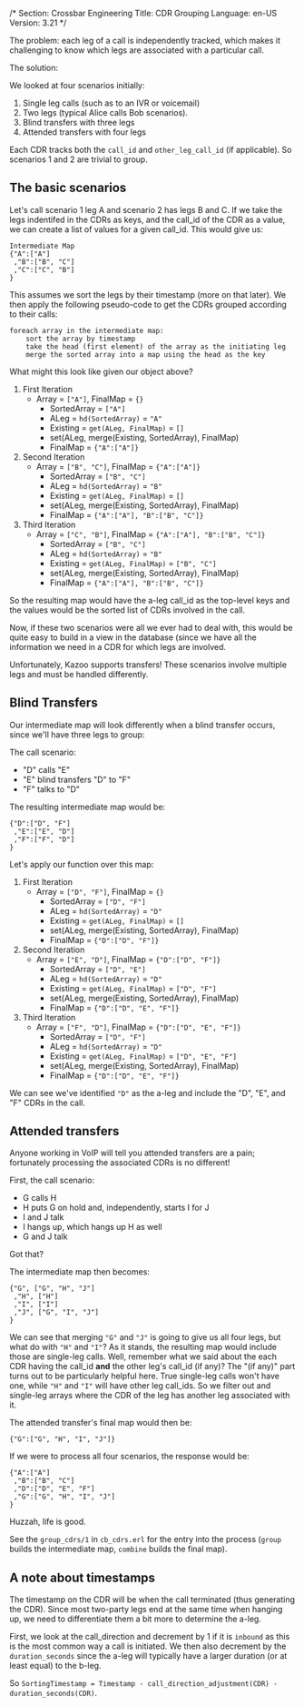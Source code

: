 /*
Section: Crossbar Engineering
Title: CDR Grouping
Language: en-US
Version: 3.21
*/

The problem: each leg of a call is independently tracked, which makes it challenging to know which legs are associated with a particular call.

The solution:

We looked at four scenarios initially:

1. Single leg calls (such as to an IVR or voicemail)
1. Two legs (typical Alice calls Bob scenarios).
1. Blind transfers with three legs
1. Attended transfers with four legs

Each CDR tracks both the `call_id` and `other_leg_call_id` (if applicable). So scenarios 1 and 2 are trivial to group.

## The basic scenarios

Let's call scenario 1 leg A and scenario 2 has legs B and C. If we take the legs indentifed in the CDRs as keys, and the call\_id of the CDR as a value, we can create a list of values for a given call\_id. This would give us:

    Intermediate Map
    {"A":["A"]
     ,"B":["B", "C"]
     ,"C":["C", "B"]
    }

This assumes we sort the legs by their timestamp (more on that later). We then apply the following pseudo-code to get the CDRs grouped according to their calls:

    foreach array in the intermediate map:
        sort the array by timestamp
        take the head (first element) of the array as the initiating leg
        merge the sorted array into a map using the head as the key


What might this look like given our object above?

1. First Iteration
    * Array = `["A"]`, FinalMap = `{}`
        * SortedArray = `["A"]`
        * ALeg = `hd(SortedArray)` = `"A"`
        * Existing = `get(ALeg, FinalMap)` = `[]`
        * set(ALeg, merge(Existing, SortedArray), FinalMap)
        * FinalMap = `{"A":["A"]}`
2. Second Iteration
    * Array = `["B", "C"]`, FinalMap = `{"A":["A"]}`
        * SortedArray = `["B", "C"]`
        * ALeg = `hd(SortedArray)` = `"B"`
        * Existing = `get(ALeg, FinalMap)` = `[]`
        * set(ALeg, merge(Existing, SortedArray), FinalMap)
        * FinalMap = `{"A":["A"], "B":["B", "C"]}`
3. Third Iteration
    * Array = `["C", "B"]`, FinalMap = `{"A":["A"], "B":["B", "C"]}`
        * SortedArray = `["B", "C"]`
        * ALeg = `hd(SortedArray)` = `"B"`
        * Existing = `get(ALeg, FinalMap)` = `["B", "C"]`
        * set(ALeg, merge(Existing, SortedArray), FinalMap)
        * FinalMap = `{"A":["A"], "B":["B", "C"]}`

So the resulting map would have the a-leg call\_id as the top-level keys and the values would be the sorted list of CDRs involved in the call.

Now, if these two scenarios were all we ever had to deal with, this would be quite easy to build in a view in the database (since we have all the information we need in a CDR for which legs are involved.

Unfortunately, Kazoo supports transfers! These scenarios involve multiple legs and must be handled differently.

## Blind Transfers

Our intermediate map will look differently when a blind transfer occurs, since we'll have three legs to group:

The call scenario:

* "D" calls "E"
* "E" blind transfers "D" to "F"
* "F" talks to "D"

The resulting intermediate map would be:

    {"D":["D", "F"]
     ,"E":["E", "D"]
     ,"F":["F", "D"]
    }

Let's apply our function over this map:

1. First Iteration
    * Array = `["D", "F"]`, FinalMap = `{}`
        * SortedArray = `["D", "F"]`
        * ALeg = `hd(SortedArray)` = `"D"`
        * Existing = `get(ALeg, FinalMap)` = `[]`
        * set(ALeg, merge(Existing, SortedArray), FinalMap)
        * FinalMap = `{"D":["D", "F"]}`
2. Second Iteration
    * Array = `["E", "D"]`, FinalMap = `{"D":["D", "F"]}`
        * SortedArray = `["D", "E"]`
        * ALeg = `hd(SortedArray)` = `"D"`
        * Existing = `get(ALeg, FinalMap)` = `["D", "F"]`
        * set(ALeg, merge(Existing, SortedArray), FinalMap)
        * FinalMap = `{"D":["D", "E", "F"]}`
3. Third Iteration
    * Array = `["F", "D"]`, FinalMap = `{"D":["D", "E", "F"]}`
        * SortedArray = `["D", "F"]`
        * ALeg = `hd(SortedArray)` = `"D"`
        * Existing = `get(ALeg, FinalMap)` = `["D", "E", "F"]`
        * set(ALeg, merge(Existing, SortedArray), FinalMap)
        * FinalMap = `{"D":["D", "E", "F"]}`

We can see we've identified `"D"` as the a-leg and include the "D", "E", and "F" CDRs in the call.

## Attended transfers

Anyone working in VoIP will tell you attended transfers are a pain; fortunately processing the associated CDRs is no different!

First, the call scenario:

* G calls H
* H puts G on hold and, independently, starts I for J
* I and J talk
* I hangs up, which hangs up H as well
* G and J talk

Got that?

The intermediate map then becomes:

    {"G", ["G", "H", "J"]
     ,"H", ["H"]
     ,"I", ["I"]
     ,"J", ["G", "I", "J"]
    }

We can see that merging `"G"` and `"J"` is going to give us all four legs, but what do with `"H"` and `"I"`? As it stands, the resulting map would include those are single-leg calls. Well, remember what we said about the each CDR having the call\_id **and** the other leg's call\_id (if any)? The "(if any)" part turns out to be particularly helpful here. True single-leg calls won't have one, while `"H"` and `"I"` will have other leg call\_ids. So we filter out and single-leg arrays where the CDR of the leg has another leg associated with it.

The attended transfer's final map would then be:

    {"G":["G", "H", "I", "J"]}

If we were to process all four scenarios, the response would be:

    {"A":["A"]
     ,"B":["B", "C"]
     ,"D":["D", "E", "F"]
     ,"G":["G", "H", "I", "J"]
    }

Huzzah, life is good.

See the `group_cdrs/1` in `cb_cdrs.erl` for the entry into the process (`group` builds the intermediate map, `combine` builds the final map).

## A note about timestamps

The timestamp on the CDR will be when the call terminated (thus generating the CDR). Since most two-party legs end at the same time when hanging up, we need to differentiate them a bit more to determine the a-leg.

First, we look at the call\_direction and decrement by 1 if it is `inbound` as this is the most common way a call is initiated. We then also decrement by the `duration_seconds` since the a-leg will typically have a larger duration (or at least equal) to the b-leg.

So `SortingTimestamp = Timestamp - call_direction_adjustment(CDR) - duration_seconds(CDR)`.
